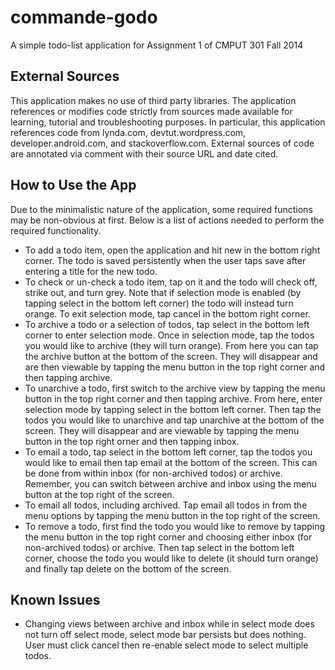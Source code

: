 commande-godo
=============
A simple todo-list application for Assignment 1 of CMPUT 301 Fall 2014

External Sources
----------------
This application makes no use of third party libraries. The application references or modifies code strictly from sources made available for learning, tutorial and troubleshooting purposes. In particular, this application references code from lynda.com, devtut.wordpress.com, developer.android.com, and stackoverflow.com. External sources of code are annotated via comment with their source URL and date cited.

How to Use the App
------------------
Due to the minimalistic nature of the application, some required functions may be non-obvious at first. Below is a list of actions needed to perform the required functionality. 
- To add a todo item, open the application and hit new in the bottom right corner. The todo is saved persistently when the user taps save after entering a title for the new todo.
- To check or un-check a todo item, tap on it and the todo will check off, strike out, and turn grey. Note that if selection mode is enabled (by tapping select in the bottom left corner) the todo will instead turn orange. To exit selection mode, tap cancel in the bottom right corner.
- To archive a todo or a selection of todos, tap select in the bottom left corner to enter selection mode. Once in selection mode, tap the todos you would like to archive (they will turn orange). From here you can tap the archive button at the bottom of the screen. They will disappear and are then viewable by tapping the menu button in the top right corner and then tapping archive.
- To unarchive a todo, first switch to the archive view by tapping the menu button in the top right corner and then tapping archive. From here, enter selection mode by tapping select in the bottom left corner. Then tap the todos you would like to unarchive and tap unarchive at the bottom of the screen. They will disappear and are viewable by tapping the menu button in the top right orner and then tapping inbox.
- To email a todo, tap select in the bottom left corner, tap the todos you would like to email then tap email at the bottom of the screen. This can be done from within inbox (for non-archived todos) or archive. Remember, you can switch between archive and inbox using the menu button at the top right of the screen.
- To email all todos, including archived. Tap email all todos in from the menu options by tapping the menu button in the top right of the screen.
- To remove a todo, first find the todo you would like to remove by tapping the menu button in the top right corner and choosing either inbox (for non-archived todos) or archive. Then tap select in the bottom left corner, choose the todo you would like to delete (it should turn orange) and finally tap delete on the bottom of the screen.

Known Issues
------------
- Changing views between archive and inbox while in select mode does not turn off select mode, select mode bar persists but does nothing. User must click cancel then re-enable select mode to select multiple todos.
